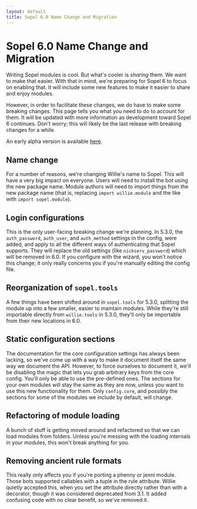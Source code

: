 ```yaml
---
layout: default
title: Sopel 6.0 Name Change and Migration
---
```


# Sopel 6.0 Name Change and Migration

Writing Sopel modules is cool. But what's cooler is *sharing* them. We want to
make that easier. With that in mind, we're preparing for Sopel 6 to focus on
enabling that. It will include some new features to make it easier to share and
enjoy modules.

However, in order to facilitate these changes, we do have to make some breaking
changes. This page tells you what you need to do to account for them. It will
be updated with more information as development toward Sopel 6 continues.
Don't worry; this will likely be the last release with breaking changes for a
while.

An early alpha version is available [here](https://github.com/embolalia/willie/releases/tag/6.0.0a1).

## Name change

For a number of reasons, we're changing Willie's name to Sopel. This will have
a very big impact on everyone. Users will need to install the bot using the new
package name. Module authors will need to import things from the new package
name (that is, replacing `import willie.module` and the like with
`import sopel.module`).

## Login configurations

This is the only user-facing breaking change we're planning. In 5.3.0, the
`auth_password`, `auth_user`, and `auth_method` settings in the config, were
added, and apply to all the different ways of authenticating that Sopel
supports. They will replace the old settings (like `nickserv_password`) which
will be removed in 6.0.  If you configure with the wizard, you won't notice
this change; it only really concerns you if you're manually editing the config
file.

## Reorganization of `sopel.tools`

A few things have been shifted around in `sopel.tools` for 5.3.0, splitting
the module up into a few smaller, easier to maintain modules. While they're
still importable directly from `willie.tools` in 5.3.0, they'll only be
importable from their new locations in 6.0.

## Static configuration sections

The documentation for the core configuration settings has always been lacking,
so we've come up with a way to make it document itself the same way we document
the API. However, to force ourselves to document it, we'll be disabling the
magic that lets you grab arbitrary keys from the core config. You'll only be
able to use the pre-defined ones. The sections for your own modules will stay
the same as they are now, unless you want to use this new functionality for
them. Only `config.core`, and possibly the sections for some of the modules we
include by default, will change.

## Refactoring of module loading

A bunch of stuff is getting moved around and refactored so that we can load
modules from folders. Unless you're messing with the loading internals in your
modules, this won't break anything for you.

## Removing ancient rule formats

This really only affects you if you're porting a phenny or jenni module. Those
bots supported callables with a tuple in the rule attribute. Willie quietly
accepted this, when you set the attribute directly rather than with a
decorator, though it was considered deprecated from 3.1. It added confusing
code with no clear benefit, so we've removed it.
